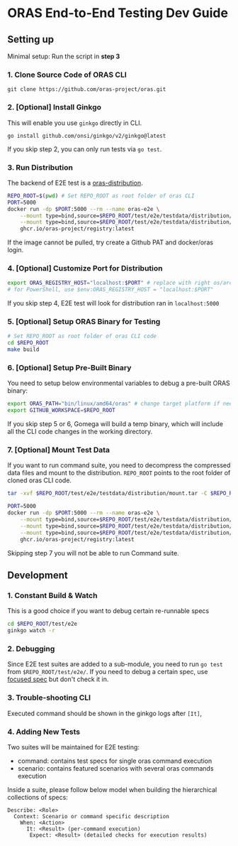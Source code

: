 # ORAS End-to-End Testing Dev Guide

## Setting up
Minimal setup: Run the script in **step 3**

### 1. Clone Source Code of ORAS CLI
```shell
git clone https://github.com/oras-project/oras.git
```

### 2. [Optional] Install Ginkgo
This will enable you use `ginkgo` directly in CLI.
```shell
go install github.com/onsi/ginkgo/v2/ginkgo@latest
```
If you skip step 2, you can only run tests via `go test`. 

### 3. Run Distribution
The backend of E2E test is a [oras-distribution](https://github.com/oras-project/distribution).
```bash
REPO_ROOT=$(pwd) # Set REPO_ROOT as root folder of oras CLI
PORT=5000
docker run -dp $PORT:5000 --rm --name oras-e2e \
    --mount type=bind,source=$REPO_ROOT/test/e2e/testdata/distribution/config-example-with-extensions.yml,target=/etc/docker/registry/config.yml \
    --mount type=bind,source=$REPO_ROOT/test/e2e/testdata/distribution/passwd_bcrypt,target=/etc/docker/registry/passwd \
    ghcr.io/oras-project/registry:latest
```
If the image cannot be pulled, try create a Github PAT and docker/oras login.

### 4. [Optional] Customize Port for Distribution
```bash
export ORAS_REGISTRY_HOST="localhost:$PORT" # replace with right os/arch
# for PowerShell, use $env:ORAS_REGISTRY_HOST = "localhost:$PORT"
```
If you skip step 4, E2E test will look for distribution ran in `localhost:5000`

### 5. [Optional] Setup ORAS Binary for Testing
```bash
# Set REPO_ROOT as root folder of oras CLI code
cd $REPO_ROOT
make build
```
### 6. [Optional] Setup Pre-Built Binary
You need to setup below environmental variables to debug a pre-built ORAS binary:
```bash
export ORAS_PATH="bin/linux/amd64/oras" # change target platform if needed
export GITHUB_WORKSPACE=$REPO_ROOT
```
If you skip step 5 or 6, Gomega will build a temp binary, which will include all the CLI code changes in the working directory.

### 7. [Optional] Mount Test Data
If you want to run command suite, you need to decompress the compressed data files and mount to the distribution. `REPO_ROOT` points to the root folder of cloned oras CLI code.
```bash
tar -xvf $REPO_ROOT/test/e2e/testdata/distribution/mount.tar -C $REPO_ROOT/test/e2e/testdata/distribution/

PORT=5000
docker run -dp $PORT:5000 --rm --name oras-e2e \
    --mount type=bind,source=$REPO_ROOT/test/e2e/testdata/distribution/config-example-with-extensions.yml,target=/etc/docker/registry/config.yml \
    --mount type=bind,source=$REPO_ROOT/test/e2e/testdata/distribution/passwd_bcrypt,target=/etc/docker/registry/passwd \
    --mount type=bind,source=$REPO_ROOT/test/e2e/testdata/distribution/docker,target=/opt/data/registry-root-dir/docker \
    ghcr.io/oras-project/registry:latest
```
Skipping step 7 you will not be able to run Command suite.

## Development
### 1. Constant Build & Watch
This is a good choice if you want to debug certain re-runnable specs
```bash
cd $REPO_ROOT/test/e2e
ginkgo watch -r
```

### 2. Debugging
Since E2E test suites are added to a sub-module, you need to run `go test` from `$REPO_ROOT/test/e2e/`. If you need to debug a certain spec, use [focused spec](https://onsi.github.io/ginkgo/#focused-specs) but don't check it in.

### 3. Trouble-shooting CLI
Executed command should be shown in the ginkgo logs after `[It]`,

### 4. Adding New Tests
Two suites will be maintained for E2E testing:
- command: contains test specs for single oras command execution
- scenario: contains featured scenarios with several oras commands execution

Inside a suite, please follow below model when building the hierarchical collections of specs:
```
Describe: <Role>
  Context: Scenario or command specific description
    When: <Action>
      It: <Result> (per-command execution)
       Expect: <Result> (detailed checks for execution results)
```
